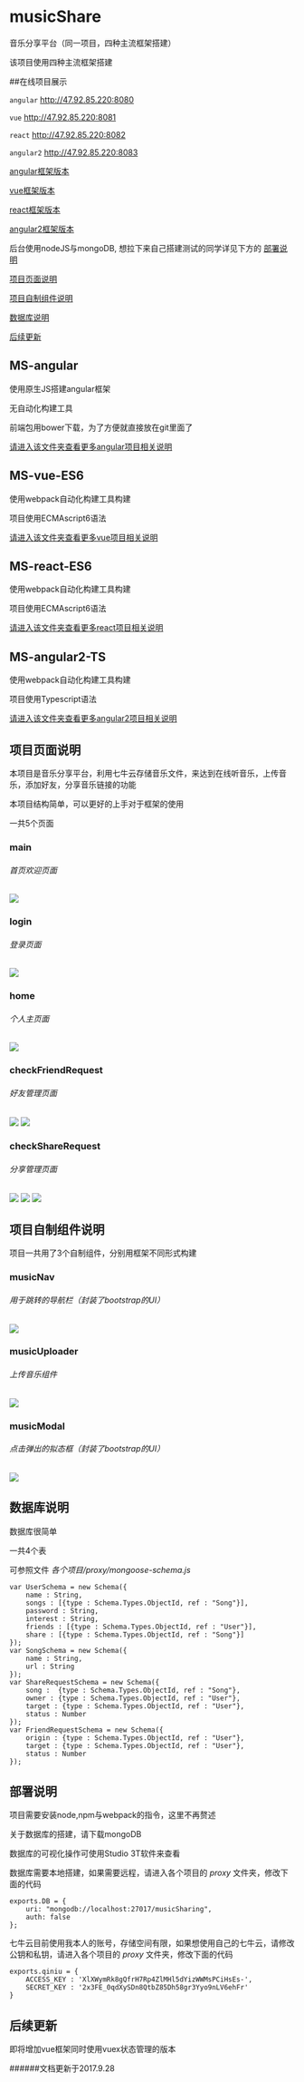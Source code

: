 # musicShare
音乐分享平台（同一项目，四种主流框架搭建）

该项目使用四种主流框架搭建

##在线项目展示

`angular` http://47.92.85.220:8080

`vue` http://47.92.85.220:8081

`react` http://47.92.85.220:8082

`angular2` http://47.92.85.220:8083

[angular框架版本](#angular)

[vue框架版本](#vue)

[react框架版本](#react)

[angular2框架版本](#angular2)

后台使用nodeJS与mongoDB, 想拉下来自己搭建测试的同学详见下方的 [部署说明](#deploy)

[项目页面说明](#page)

[项目自制组件说明](#components)

[数据库说明](#database)

[后续更新](#next)

<h2 id="angular">MS-angular</h2>
使用原生JS搭建angular框架

无自动化构建工具

前端包用bower下载，为了方便就直接放在git里面了

[请进入该文件夹查看更多angular项目相关说明](https://github.com/hjp007/musicShare/tree/master/MS-angular)

<h2 id="vue">MS-vue-ES6</h2>
使用webpack自动化构建工具构建

项目使用ECMAscript6语法

[请进入该文件夹查看更多vue项目相关说明](https://github.com/hjp007/musicShare/tree/master/MS-vue-ES6)

<h2 id="react">MS-react-ES6</h2>
使用webpack自动化构建工具构建

项目使用ECMAscript6语法

[请进入该文件夹查看更多react项目相关说明](https://github.com/hjp007/musicShare/tree/master/MS-react-ES6)

<h2 id="angular2">MS-angular2-TS</h2>
使用webpack自动化构建工具构建

项目使用Typescript语法

[请进入该文件夹查看更多angular2项目相关说明](https://github.com/hjp007/musicShare/tree/master/MS-angular2-TS)

<h2 id='page'>项目页面说明</h2> 
本项目是音乐分享平台，利用七牛云存储音乐文件，来达到在线听音乐，上传音乐，添加好友，分享音乐链接的功能

本项目结构简单，可以更好的上手对于框架的使用

一共5个页面

### main
###### 首页欢迎页面
![](doc/main_page.png) 

### login
###### 登录页面
![](doc/login_page.png) 

### home
###### 个人主页面
![](doc/home_page.png) 

### checkFriendRequest
###### 好友管理页面
![](doc/checkFriendRequest_page.png) 
![](doc/checkFriendRequest2_page.png) 

### checkShareRequest
###### 分享管理页面
![](doc/checkShareRequest_page.png) 
![](doc/checkShareRequest2_page.png) 
![](doc/checkShareRequest3_page.png) 

<h2 id="components">项目自制组件说明</h2> 
项目一共用了3个自制组件，分别用框架不同形式构建

### musicNav
###### 用于跳转的导航栏（封装了bootstrap的UI）
![](doc/musicNav_component.png) 

### musicUploader
###### 上传音乐组件
![](doc/musicUploader_component.png) 

### musicModal
###### 点击弹出的拟态框（封装了bootstrap的UI）
![](doc/checkShareRequest2_page.png) 

<h2 id='database'>数据库说明</h2> 
数据库很简单

一共4个表

可参照文件 _各个项目/proxy/mongoose-schema.js_ 

	var UserSchema = new Schema({
		name : String, 
		songs : [{type : Schema.Types.ObjectId, ref : "Song"}], 
		password : String, 
		interest : String, 
		friends : [{type : Schema.Types.ObjectId, ref : "User"}], 
		share : [{type : Schema.Types.ObjectId, ref : "Song"}]
	});
	var SongSchema = new Schema({
		name : String, 
		url : String
	});
	var ShareRequestSchema = new Schema({
		song :  {type : Schema.Types.ObjectId, ref : "Song"}, 
		owner : {type : Schema.Types.ObjectId, ref : "User"}, 
		target : {type : Schema.Types.ObjectId, ref : "User"}, 
		status : Number
	});
	var FriendRequestSchema = new Schema({
		origin : {type : Schema.Types.ObjectId, ref : "User"}, 
		target : {type : Schema.Types.ObjectId, ref : "User"}, 
	    status : Number
	});

<h2 id="deploy">部署说明</h2>

项目需要安装node,npm与webpack的指令，这里不再赘述

关于数据库的搭建，请下载mongoDB

数据库的可视化操作可使用Studio 3T软件来查看

数据库需要本地搭建，如果需要远程，请进入各个项目的 *proxy* 文件夹，修改下面的代码

    exports.DB = {
	    uri: "mongodb://localhost:27017/musicSharing",
	    auth: false
	};

七牛云目前使用我本人的账号，存储空间有限，如果想使用自己的七牛云，请修改公钥和私钥，请进入各个项目的 *proxy* 文件夹，修改下面的代码

	exports.qiniu = {
		ACCESS_KEY : 'XlXWymRk8gQfrH7Rp4ZlMHl5dYizWWMsPCiHsEs-', 
		SECRET_KEY : '2x3FE_0qdXySDn8QtbZ85Dh58gr3Yyo9nLV6ehFr'
	}

<h2 id="next">后续更新</h2> 
即将增加vue框架同时使用vuex状态管理的版本

######文档更新于2017.9.28
